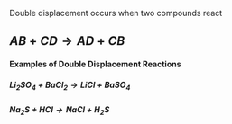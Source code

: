 Double displacement occurs when two compounds react

## $AB + CD \rightarrow AD + CB$


#### Examples of Double Displacement Reactions
##### $Li_2SO_4 + BaCl_2 \rightarrow LiCl + BaSO_4$

##### $Na_2S + HCl \rightarrow NaCl + H_2S$
